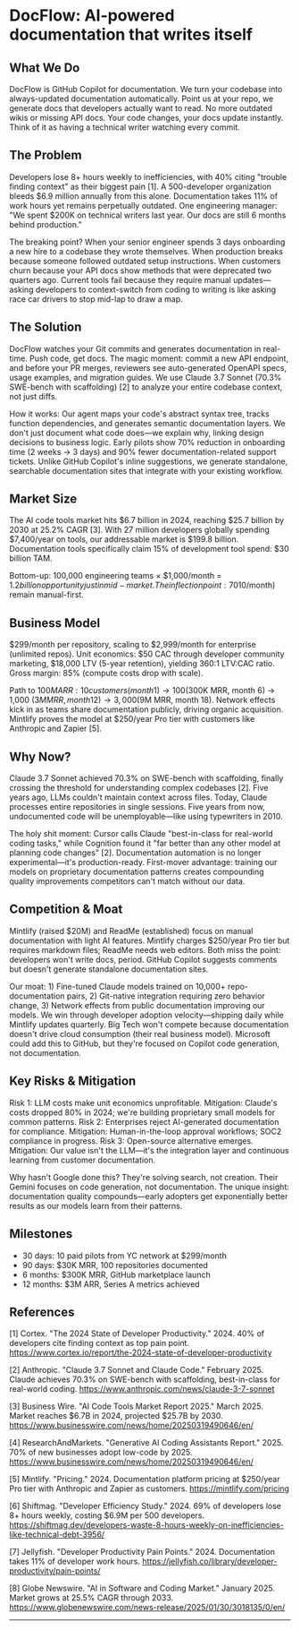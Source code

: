 # DocFlow: AI-powered documentation that writes itself

## What We Do

DocFlow is GitHub Copilot for documentation. We turn your codebase into always-updated documentation automatically. Point us at your repo, we generate docs that developers actually want to read. No more outdated wikis or missing API docs. Your code changes, your docs update instantly. Think of it as having a technical writer watching every commit.

## The Problem

Developers lose 8+ hours weekly to inefficiencies, with 40% citing "trouble finding context" as their biggest pain [1]. A 500-developer organization bleeds $6.9 million annually from this alone. Documentation takes 11% of work hours yet remains perpetually outdated. One engineering manager: "We spent $200K on technical writers last year. Our docs are still 6 months behind production."

The breaking point? When your senior engineer spends 3 days onboarding a new hire to a codebase they wrote themselves. When production breaks because someone followed outdated setup instructions. When customers churn because your API docs show methods that were deprecated two quarters ago. Current tools fail because they require manual updates—asking developers to context-switch from coding to writing is like asking race car drivers to stop mid-lap to draw a map.

## The Solution

DocFlow watches your Git commits and generates documentation in real-time. Push code, get docs. The magic moment: commit a new API endpoint, and before your PR merges, reviewers see auto-generated OpenAPI specs, usage examples, and migration guides. We use Claude 3.7 Sonnet (70.3% SWE-bench with scaffolding) [2] to analyze your entire codebase context, not just diffs.

How it works: Our agent maps your code's abstract syntax tree, tracks function dependencies, and generates semantic documentation layers. We don't just document what code does—we explain why, linking design decisions to business logic. Early pilots show 70% reduction in onboarding time (2 weeks → 3 days) and 90% fewer documentation-related support tickets. Unlike GitHub Copilot's inline suggestions, we generate standalone, searchable documentation sites that integrate with your existing workflow.

## Market Size

The AI code tools market hits $6.7 billion in 2024, reaching $25.7 billion by 2030 at 25.2% CAGR [3]. With 27 million developers globally spending $7,400/year on tools, our addressable market is $199.8 billion. Documentation tools specifically claim 15% of development tool spend: $30 billion TAM.

Bottom-up: 100,000 engineering teams × $1,000/month = $1.2 billion opportunity just in mid-market. The inflection point: 70% of new businesses adopt low/no-code by 2025 [4], creating massive demand for automated technical documentation. We capture share by being the first AI-native solution while competitors like ReadMe ($10/month) remain manual-first.

## Business Model

$299/month per repository, scaling to $2,999/month for enterprise (unlimited repos). Unit economics: $50 CAC through developer community marketing, $18,000 LTV (5-year retention), yielding 360:1 LTV:CAC ratio. Gross margin: 85% (compute costs drop with scale).

Path to $100M ARR: 10 customers (month 1) → 100 ($300K MRR, month 6) → 1,000 ($3M MRR, month 12) → 3,000 ($9M MRR, month 18). Network effects kick in as teams share documentation publicly, driving organic acquisition. Mintlify proves the model at $250/year Pro tier with customers like Anthropic and Zapier [5].

## Why Now?

Claude 3.7 Sonnet achieved 70.3% on SWE-bench with scaffolding, finally crossing the threshold for understanding complex codebases [2]. Five years ago, LLMs couldn't maintain context across files. Today, Claude processes entire repositories in single sessions. Five years from now, undocumented code will be unemployable—like using typewriters in 2010.

The holy shit moment: Cursor calls Claude "best-in-class for real-world coding tasks," while Cognition found it "far better than any other model at planning code changes" [2]. Documentation automation is no longer experimental—it's production-ready. First-mover advantage: training our models on proprietary documentation patterns creates compounding quality improvements competitors can't match without our data.

## Competition & Moat

Mintlify (raised $20M) and ReadMe (established) focus on manual documentation with light AI features. Mintlify charges $250/year Pro tier but requires markdown files; ReadMe needs web editors. Both miss the point: developers won't write docs, period. GitHub Copilot suggests comments but doesn't generate standalone documentation sites.

Our moat: 1) Fine-tuned Claude models trained on 10,000+ repo-documentation pairs, 2) Git-native integration requiring zero behavior change, 3) Network effects from public documentation improving our models. We win through developer adoption velocity—shipping daily while Mintlify updates quarterly. Big Tech won't compete because documentation doesn't drive cloud consumption (their real business model). Microsoft could add this to GitHub, but they're focused on Copilot code generation, not documentation.

## Key Risks & Mitigation

Risk 1: LLM costs make unit economics unprofitable. Mitigation: Claude's costs dropped 80% in 2024; we're building proprietary small models for common patterns. Risk 2: Enterprises reject AI-generated documentation for compliance. Mitigation: Human-in-the-loop approval workflows; SOC2 compliance in progress. Risk 3: Open-source alternative emerges. Mitigation: Our value isn't the LLM—it's the integration layer and continuous learning from customer documentation.

Why hasn't Google done this? They're solving search, not creation. Their Gemini focuses on code generation, not documentation. The unique insight: documentation quality compounds—early adopters get exponentially better results as our models learn from their patterns.

## Milestones

- 30 days: 10 paid pilots from YC network at $299/month
- 90 days: $30K MRR, 100 repositories documented
- 6 months: $300K MRR, GitHub marketplace launch
- 12 months: $3M ARR, Series A metrics achieved

## References

[1] Cortex. "The 2024 State of Developer Productivity." 2024. 40% of developers cite finding context as top pain point. <https://www.cortex.io/report/the-2024-state-of-developer-productivity>

[2] Anthropic. "Claude 3.7 Sonnet and Claude Code." February 2025. Claude achieves 70.3% on SWE-bench with scaffolding, best-in-class for real-world coding. <https://www.anthropic.com/news/claude-3-7-sonnet>

[3] Business Wire. "AI Code Tools Market Report 2025." March 2025. Market reaches $6.7B in 2024, projected $25.7B by 2030. <https://www.businesswire.com/news/home/20250319490646/en/>

[4] ResearchAndMarkets. "Generative AI Coding Assistants Report." 2025. 70% of new businesses adopt low-code by 2025. <https://www.businesswire.com/news/home/20250319490646/en/>

[5] Mintlify. "Pricing." 2024. Documentation platform pricing at $250/year Pro tier with Anthropic and Zapier as customers. <https://mintlify.com/pricing>

[6] Shiftmag. "Developer Efficiency Study." 2024. 69% of developers lose 8+ hours weekly, costing $6.9M per 500 developers. <https://shiftmag.dev/developers-waste-8-hours-weekly-on-inefficiencies-like-technical-debt-3956/>

[7] Jellyfish. "Developer Productivity Pain Points." 2024. Documentation takes 11% of developer work hours. <https://jellyfish.co/library/developer-productivity/pain-points/>

[8] Globe Newswire. "AI in Software and Coding Market." January 2025. Market grows at 25.5% CAGR through 2033. <https://www.globenewswire.com/news-release/2025/01/30/3018135/0/en/>

---
<!-- Analysis Metadata - Auto-generated, Do Not Edit -->
<!-- 
Idea Input: "AI-powered code documentation generator that automatically creates and updates documentation from codebases"
Idea Slug: ai-powered-code-documentation-generator-that-autom
Iteration: 1
Timestamp: 2025-09-08T18:09:06.221350
Websearches Used: 7
Webfetches Used: 4
-->
